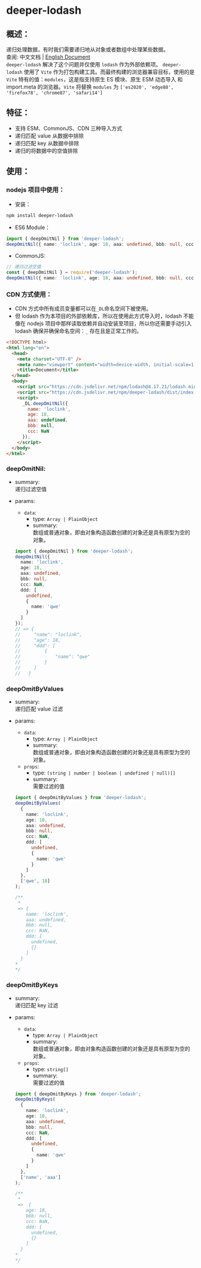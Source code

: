 # deeper-lodash

## 概述：

递归处理数据，有时我们需要递归地从对象或者数组中处理某些数据。  
查阅: 中文文档 | [English Document](/README.md)  
`deeper-lodash` 解决了这个问题并仅使用 `lodash` 作为外部依赖项。
`deeper-lodash` 使用了 `Vite` 作为打包构建工具。而最终构建的浏览器兼容目标，使用的是`Vite` 特有的值：`modules`，这是指支持原生 ES 模块、原生 ESM 动态导入 和 import.meta 的浏览器。`Vite` 将替换 `modules` 为 `['es2020', 'edge88', 'firefox78', 'chrome87', 'safari14']`

## 特征：

- 支持 ESM、CommonJS、CDN 三种导入方式
- 递归匹配 value 从数据中排除
- 递归匹配 key 从数据中排除
- 递归的将数据中的空值排除

## 使用：

### nodejs 项目中使用：

- 安装：

```sh
npm install deeper-lodash
```

- ES6 Module：

```ts
import { deepOmitNil } from 'deeper-lodash';
deepOmitNil({ name: 'loclink', age: 18, aaa: undefined, bbb: null, ccc: NaN });
```

- CommonJS:

```ts
// 递归过滤空值
const { deepOmitNil } = require('deeper-lodash');
deepOmitNil({ name: 'loclink', age: 18, aaa: undefined, bbb: null, ccc: NaN });
```

### CDN 方式使用：

- CDN 方式中所有成员变量都可以在`_DL`命名空间下被使用。
- 但 lodash 作为本项目的外部依赖库，所以在使用此方式导入时，lodash 不能像在 nodejs 项目中那样读取依赖并自动安装至项目，所以你还需要手动引入 lodash 确保并确保命名空间：`_` 存在且是正常工作的。

```html
<!DOCTYPE html>
<html lang="en">
  <head>
    <meta charset="UTF-8" />
    <meta name="viewport" content="width=device-width, initial-scale=1.0" />
    <title>Document</title>
  </head>
  <body>
    <script src="https://cdn.jsdelivr.net/npm/lodash@4.17.21/lodash.min.js"></script>
    <script src="https://cdn.jsdelivr.net/npm/deeper-lodash/dist/index.min.js"></script>
    <script>
      _DL.deepOmitNil({
        name: 'loclink',
        age: 18,
        aaa: undefined,
        bbb: null,
        ccc: NaN
      });
    </script>
  </body>
</html>
```

### deepOmitNil:

- summary:  
  递归过滤空值
- params:

  - `data`:
    - type: `Array | PlainObject`
    - summary:  
      数组或普通对象，即由对象构造函数创建的对象还是具有原型为空的对象。

  ```ts
  import { deepOmitNil } from 'deeper-lodash';
  deepOmitNil({
    name: 'loclink',
    age: 18,
    aaa: undefined,
    bbb: null,
    ccc: NaN,
    ddd: [
      undefined,
      {
        name: 'qwe'
      }
    ]
  });
  // => {
  //     "name": "loclink",
  //     "age": 18,
  //     "ddd": [
  //         {
  //             "name": "qwe"
  //         }
  //     ]
  //   }
  ```

### deepOmitByValues

- summary:  
  递归匹配 value 过滤
- params:

  - `data`:
    - type: `Array | PlainObject`
    - summary:  
      数组或普通对象，即由对象构造函数创建的对象还是具有原型为空的对象。
  - `props`:
    - type: `(string | number | boolean | undefined | null)[]`
    - summary:  
      需要过滤的值

  ```ts
  import { deepOmitByValues } from 'deeper-lodash';
  deepOmitByValues(
    {
      name: 'loclink',
      age: 18,
      aaa: undefined,
      bbb: null,
      ccc: NaN,
      ddd: [
        undefined,
        {
          name: 'qwe'
        }
      ]
    },
    ['qwe', 18]
  );

  /**
   *
   => {
      name: 'loclink',
      aaa: undefined,
      bbb: null,
      ccc: NaN,
      ddd: [
        undefined,
        {}
      ]
    }
  *
  */
  ```

### deepOmitByKeys

- summary:  
  递归匹配 key 过滤
- params:

  - `data`:
    - type: `Array | PlainObject`
    - summary:  
      数组或普通对象，即由对象构造函数创建的对象还是具有原型为空的对象。
  - `props`:
    - type: `string[]`
    - summary:  
      需要过滤的值

  ```ts
  import { deepOmitByKeys } from 'deeper-lodash';
  deepOmitByKeys(
    {
      name: 'loclink',
      age: 18,
      aaa: undefined,
      bbb: null,
      ccc: NaN,
      ddd: [
        undefined,
        {
          name: 'qwe'
        }
      ]
    },
    ['name', 'aaa']
  );

  /**
   *
   =>  {
      age: 18,
      bbb: null,
      ccc: NaN,
      ddd: [
        undefined,
        {}
      ]
    }
  *
  */
  ```
